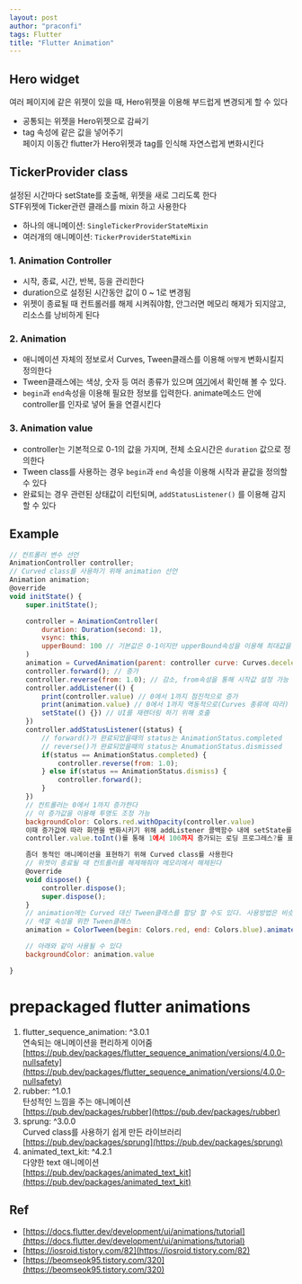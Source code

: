 ```yaml
---
layout: post
author: "praconfi"
tags: Flutter
title: "Flutter Animation"
---
```


## Hero widget

여러 페이지에 같은 위젯이 있을 때, Hero위젯을 이용해 부드럽게 변경되게 할 수 있다  

- 공통되는 위젯을 Hero위젯으로 감싸기  
- tag 속성에 같은 값을 넣어주기  
페이지 이동간 flutter가 Hero위젯과 tag를 인식해 자연스럽게 변화시킨다  
## **TickerProvider** class
설정된 시간마다 setState를 호출해, 위젯을 새로 그리도록 한다  
STF위젯에 Ticker관련 클래스를 mixin 하고 사용한다  
- 하나의 애니메이션: `SingleTickerProviderStateMixin`  
- 여러개의 애니메이션: `TickerProviderStateMixin`  
### 1. Animation Controller  
- 시작, 종료, 시간, 반복, 등을 관리한다  
- duration으로 설정된 시간동안 값이 0 ~ 1로 변경됨  
- 위젯이 종료될 때 컨트롤러를 해제 시켜줘야함, 안그러면 메모리 해제가 되지않고, 리소스를 낭비하게 된다  
### 2. Animation
- 애니메이션 자체의 정보로서 Curves, Tween클래스를 이용해 `어떻게` 변화시킬지 정의한다  
- Tween클래스에는 색상, 숫자 등 여러 종류가 있으며 [여기](https://api.flutter.dev/flutter/animation/Tween-class.html)에서 확인해 볼 수 있다.  
- `begin`과 `end`속성을 이용해  필요한 정보를 입력한다. animate메소드 안에 controller를 인자로 넣어 둘을 연결시킨다  
### 3. Animation value
- controller는 기본적으로 0-1의 값을 가지며, 전체 소요시간은 `duration` 값으로 정의한다  
- Tween class를 사용하는 경우 `begin`과 `end` 속성을 이용해 시작과 끝값을 정의할 수 있다  
- 완료되는 경우 관련된 상태값이 리턴되며, `addStatusListener()` 를 이용해 감지할 수 있다  
## Example
```jsx
// 컨트롤러 변수 선언
AnimationController controller;
// Curved class를 사용하기 위해 animation 선언
Animation animation;
@override
void initState() {
	super.initState();

	controller = AnimationController(
		duration: Duration(second: 1),
		vsync: this,
		upperBound: 100 // 기본값은 0-1이지만 upperBound속성을 이용해 최대값을 수정할 수 있다, Curved class를 사용하는 경우 없애야함
	)
	animation = CurvedAnimation(parent: controller curve: Curves.decelerate)
	controller.forward(); // 증가
	controller.reverse(from: 1.0); // 감소, from속성을 통해 시작값 설정 가능
	controller.addListener(() {
		print(controller.value) // 0에서 1까지 점진적으로 증가
		print(animation.value) // 0에서 1까지 역동적으로(Curves 종류에 따라) 증가
		setState(() {}) // UI를 재렌더링 하기 위해 호출
	})
	controller.addStatusListener((status) {
		// forward()가 완료되었을때의 status는 AnimationStatus.completed
		// reverse()가 완료되었을때의 status는 AnumationStatus.dismissed
		if(status == AnimationStatus.completed) {
			controller.reverse(from: 1.0);
		} else if(status == AnimationStatus.dismiss) {
			controller.forward();
		}
	})
	// 컨트롤러는 0에서 1까지 증가한다
	// 이 증가값을 이용해 투명도 조정 가능 
	backgroundColor: Colors.red.withOpacity(controller.value)
	이때 증가값에 따라 화면을 변화시키기 위해 addListener 콜백함수 내에 setState를 호출해야 한다
	controller.value.toInt()를 통해 1에서 100까지 증가되는 로딩 프로그레스?를 표현할 수도 있다

	좀더 동적인 애니메이션을 표현하기 위해 Curved class를 사용한다
	// 위젯이 종료될 때 컨트롤러를 해제해줘야 메모리에서 해제된다
	@override
	void dispose() {
		controller.dispose();
		super.dispose();
	}
	// animation에는 Curved 대신 Tween클래스를 할당 할 수도 있다. 사용방법은 비슷하지만 특정 값을 변경시킬때 유용할 듯 하다
	// 색깔 속성을 위한 Tween클래스
	animation = ColorTween(begin: Colors.red, end: Colors.blue).animate(controller);

	// 아래와 같이 사용될 수 있다
	backgroundColor: animation.value

}
```
# prepackaged flutter animations
1. flutter_sequence_animation: ^3.0.1  
연속되는 애니메이션을 편리하게 이어줌  
[https://pub.dev/packages/flutter_sequence_animation/versions/4.0.0-nullsafety](https://pub.dev/packages/flutter_sequence_animation/versions/4.0.0-nullsafety)
2. rubber: ^1.0.1  
탄성적인 느낌을 주는 애니메이션  
[https://pub.dev/packages/rubber](https://pub.dev/packages/rubber)
3. sprung: ^3.0.0  
Curved class를 사용하기 쉽게 만든 라이브러리  
[https://pub.dev/packages/sprung](https://pub.dev/packages/sprung)
4. animated_text_kit: ^4.2.1  
다양한 text 애니메이션   
[https://pub.dev/packages/animated_text_kit](https://pub.dev/packages/animated_text_kit)


## Ref
- [https://docs.flutter.dev/development/ui/animations/tutorial](https://docs.flutter.dev/development/ui/animations/tutorial)  
- [https://iosroid.tistory.com/82](https://iosroid.tistory.com/82)  
- [https://beomseok95.tistory.com/320](https://beomseok95.tistory.com/320)  